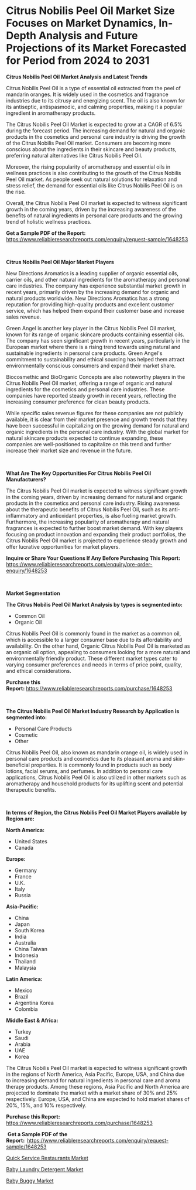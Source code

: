 <p><h1>Citrus Nobilis Peel Oil Market Size Focuses on Market Dynamics, In-Depth Analysis and Future Projections of its Market Forecasted for Period from 2024 to 2031</h1></p><p><strong>Citrus Nobilis Peel Oil Market Analysis and Latest Trends</strong></p>
<p><p>Citrus Nobilis Peel Oil is a type of essential oil extracted from the peel of mandarin oranges. It is widely used in the cosmetics and fragrance industries due to its citrusy and energizing scent. The oil is also known for its antiseptic, antispasmodic, and calming properties, making it a popular ingredient in aromatherapy products.</p><p>The Citrus Nobilis Peel Oil Market is expected to grow at a CAGR of 6.5% during the forecast period. The increasing demand for natural and organic products in the cosmetics and personal care industry is driving the growth of the Citrus Nobilis Peel Oil market. Consumers are becoming more conscious about the ingredients in their skincare and beauty products, preferring natural alternatives like Citrus Nobilis Peel Oil.</p><p>Moreover, the rising popularity of aromatherapy and essential oils in wellness practices is also contributing to the growth of the Citrus Nobilis Peel Oil market. As people seek out natural solutions for relaxation and stress relief, the demand for essential oils like Citrus Nobilis Peel Oil is on the rise.</p><p>Overall, the Citrus Nobilis Peel Oil market is expected to witness significant growth in the coming years, driven by the increasing awareness of the benefits of natural ingredients in personal care products and the growing trend of holistic wellness practices.</p></p>
<p><strong>Get a Sample PDF of the Report:&nbsp;</strong> <a href="https://www.reliableresearchreports.com/enquiry/request-sample/1648253">https://www.reliableresearchreports.com/enquiry/request-sample/1648253</a></p>
<p>&nbsp;</p>
<p><strong>Citrus Nobilis Peel Oil Major Market Players</strong></p>
<p><p>New Directions Aromatics is a leading supplier of organic essential oils, carrier oils, and other natural ingredients for the aromatherapy and personal care industries. The company has experience substantial market growth in recent years, primarily driven by the increasing demand for organic and natural products worldwide. New Directions Aromatics has a strong reputation for providing high-quality products and excellent customer service, which has helped them expand their customer base and increase sales revenue.</p><p>Green Angel is another key player in the Citrus Nobilis Peel Oil market, known for its range of organic skincare products containing essential oils. The company has seen significant growth in recent years, particularly in the European market where there is a rising trend towards using natural and sustainable ingredients in personal care products. Green Angel's commitment to sustainability and ethical sourcing has helped them attract environmentally conscious consumers and expand their market share.</p><p>Biocosmethic and BioOrganic Concepts are also noteworthy players in the Citrus Nobilis Peel Oil market, offering a range of organic and natural ingredients for the cosmetics and personal care industries. These companies have reported steady growth in recent years, reflecting the increasing consumer preference for clean beauty products.</p><p>While specific sales revenue figures for these companies are not publicly available, it is clear from their market presence and growth trends that they have been successful in capitalizing on the growing demand for natural and organic ingredients in the personal care industry. With the global market for natural skincare products expected to continue expanding, these companies are well-positioned to capitalize on this trend and further increase their market size and revenue in the future.</p></p>
<p>&nbsp;</p>
<p><strong>What Are The Key Opportunities For Citrus Nobilis Peel Oil Manufacturers?</strong></p>
<p><p>The Citrus Nobilis Peel Oil market is expected to witness significant growth in the coming years, driven by increasing demand for natural and organic products in the cosmetics and personal care industry. Rising awareness about the therapeutic benefits of Citrus Nobilis Peel Oil, such as its anti-inflammatory and antioxidant properties, is also fueling market growth. Furthermore, the increasing popularity of aromatherapy and natural fragrances is expected to further boost market demand. With key players focusing on product innovation and expanding their product portfolios, the Citrus Nobilis Peel Oil market is projected to experience steady growth and offer lucrative opportunities for market players.</p></p>
<p><strong>Inquire or Share Your Questions If Any Before Purchasing This Report:</strong> <a href="https://www.reliableresearchreports.com/enquiry/pre-order-enquiry/1648253">https://www.reliableresearchreports.com/enquiry/pre-order-enquiry/1648253</a></p>
<p>&nbsp;</p>
<p><strong>Market Segmentation</strong></p>
<p><strong>The Citrus Nobilis Peel Oil Market Analysis by types is segmented into:</strong></p>
<p><ul><li>Common Oil</li><li>Organic Oil</li></ul></p>
<p><p>Citrus Nobilis Peel Oil is commonly found in the market as a common oil, which is accessible to a larger consumer base due to its affordability and availability. On the other hand, Organic Citrus Nobilis Peel Oil is marketed as an organic oil option, appealing to consumers looking for a more natural and environmentally friendly product. These different market types cater to varying consumer preferences and needs in terms of price point, quality, and ethical considerations.</p></p>
<p><strong>Purchase this Report:&nbsp;</strong><a href="https://www.reliableresearchreports.com/purchase/1648253">https://www.reliableresearchreports.com/purchase/1648253</a></p>
<p>&nbsp;</p>
<p><strong>The Citrus Nobilis Peel Oil Market Industry Research by Application is segmented into:</strong></p>
<p><ul><li>Personal Care Products</li><li>Cosmetic</li><li>Other</li></ul></p>
<p><p>Citrus Nobilis Peel Oil, also known as mandarin orange oil, is widely used in personal care products and cosmetics due to its pleasant aroma and skin-beneficial properties. It is commonly found in products such as body lotions, facial serums, and perfumes. In addition to personal care applications, Citrus Nobilis Peel Oil is also utilized in other markets such as aromatherapy and household products for its uplifting scent and potential therapeutic benefits.</p></p>
<p>&nbsp;</p>
<p><strong>In terms of Region, the Citrus Nobilis Peel Oil Market Players available by Region are:</strong></p>
<p>
    <p> <strong> North America: </strong>
        <ul>
            <li>United States</li>
            <li>Canada</li>
        </ul>
        </p> 
    <p> <strong> Europe: </strong>
        <ul>
            <li>Germany</li>
            <li>France</li>
            <li>U.K.</li>
            <li>Italy</li>
            <li>Russia</li>
        </ul>
        </p> 
    <p> <strong> Asia-Pacific: </strong>
        <ul>
            <li>China</li>
            <li>Japan</li>
            <li>South Korea</li>
            <li>India</li>
            <li>Australia</li>
            <li>China Taiwan</li>
            <li>Indonesia</li>
            <li>Thailand</li>
            <li>Malaysia</li>
        </ul>
        </p> 
    <p> <strong> Latin America: </strong>
        <ul>
            <li>Mexico</li>
            <li>Brazil</li>
            <li>Argentina Korea</li>
            <li>Colombia</li>
        </ul>
        </p> 
    <p> <strong> Middle East & Africa: </strong>
        <ul>
            <li>Turkey</li>
            <li>Saudi</li>
            <li>Arabia</li>
            <li>UAE</li>
            <li>Korea</li>
        </ul>
    </p>
    </p>
<p><p>The Citrus Nobilis Peel Oil market is expected to witness significant growth in the regions of North America, Asia Pacific, Europe, USA, and China due to increasing demand for natural ingredients in personal care and aroma therapy products. Among these regions, Asia Pacific and North America are projected to dominate the market with a market share of 30% and 25% respectively. Europe, USA, and China are expected to hold market shares of 20%, 15%, and 10% respectively.</p></p>
<p><strong>Purchase this Report: </strong><a href="https://www.reliableresearchreports.com/purchase/1648253">https://www.reliableresearchreports.com/purchase/1648253</a></p>
<p>&nbsp;<strong>Get a Sample PDF of the Report:&nbsp;&nbsp;</strong><a href="https://www.reliableresearchreports.com/enquiry/request-sample/1648253">https://www.reliableresearchreports.com/enquiry/request-sample/1648253</a></p>
<p><strong></strong></p>
<p><p><a href="https://view.publitas.com/reportprime-1/quick-service-restaurants-market-provides-detailed-segmentation-of-this-market-based-on-type-application-and-region-and-forecast-for-the-period-from-2023-2030/">Quick Service Restaurants Market</a></p><p><a href="https://view.publitas.com/reportprime-1/insights-into-baby-laundry-detergent-market-size-analysing-market-share-trends-and-growth-from-2023-to-2030/">Baby Laundry Detergent Market</a></p><p><a href="https://view.publitas.com/reportprime-1/baby-buggy-market-challenges-opportunities-and-growth-drivers-and-major-market-players-forecasted-for-period-from-2023-2030/">Baby Buggy Market</a></p></p>